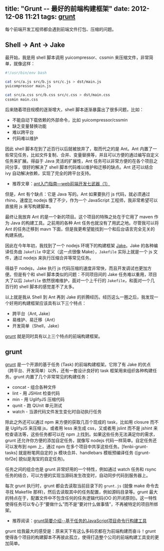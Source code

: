 title: "Grunt -- 最好的前端构建框架"
date: 2012-12-08 11:21
tags: [grunt]
---

每个前端开发工程师都会遇到前端文件打包、压缩的问题。

## Shell -> Ant -> Jake

最开始，我是用 shell 脚本调用 yuicompressor、cssmin 来压缩文件，非常简单，就像这样：

``` sh
#!/usr/bin/env bash

cat src/a.js src/b.js src/c.js > dst/main.js
yuicompressor main.js

cat src/a.css src/b.css src/c.css > dst/main.css
cssmin main.css
```

后来随着项目规模的逐渐增大，shell 脚本逐渐暴露出了很多问题，比如：


* 不能自动下载依赖的外部命令，比如 yuicompressor/cssmin
* 缺乏变量替换功能
* 难以跨平台
* 代码难以维护

因此 shell 脚本在到了近百行以后就被放弃了，取而代之的是 Ant。Ant 内置了一些常见任务，比如文件复制、合并、变量替换等，并且可以方便的通过编写自定义任务来扩展。得益于 Java 灵活的扩展性，Ant 任务可以非常方便的在各个项目之间分享，很好的解决了 shell 脚本代码难以维护和迁移的缺点。Ant 还可以结合 ivy 自动解决依赖，实现了完全的跨平台支持。

* 推荐文章：[ant入门指南—web前端开发七武器（1）]

但是，Ant 有个缺点：它是 Java 写的。Ant 如果要执行 js 代码，就必须通过 rhino，速度比 nodejs 慢了不少，作为一个 JavaScript 工程师，我非常希望可以直接用 js 来写构建脚本。

最终让我放弃 Ant 的是一个新的项目。这个项目的特殊之处在于它用了 maven 作为 Java 的构建工具。之前用的各种 Ant 任务也就没有了用武之地。尽管我可以将 Ant 的任务迁移到 mavn 下面，但是我更希望能找到一个和后台语言完全无关的构建系统。

因此在今年年初，我找到了一个 nodejs 环境下的构建框架 [Jake]。Jake 的各种编译任务由 `Jakefile` 中定义（这一点很像 Make），`Jakefile` 实际上就是一个 js 文件，通过 nodejs 来执行压缩合并等常见任务。

得益于 nodejs，Jake 执行 js 代码压缩的速度非常快，而且开发调试也更加方便。但是有个和 shell 脚本类似的问题：不同项目间的 Jake 任务难以重用，项目大了以后 `Jakefile` 依然很难维护，面对一个上千行的 `Jakefile`，和面对一个几百行的 shell 脚本的感觉差不了太多。

以上就是我从 Shell 到 Ant 再到 Jake 的折腾经历。经历这么一圈之后，我发现一个好用的构建框架应该具有以下三个特点：

* 跨平台（Ant, Jake）
* 易维护、易迁移（Ant）
* 开发简单（Shell，Jake）

[grunt] 就是同时具有以上三个特点的前端构建框架。

## grunt

[grunt] 是一个开源的基于任务 (Task) 的前端构建框架。它除了有 Jake 的优点（跨平台、开发简单）以外，还有一套设计良好的 task 框架用来组织各种构建任务。grunt 内置了几个非常常见的构建任务：

* concat - 组合各种文件
* lint - 用 JSHint 检查代码
* min - 用 UglifyJS 压缩代码
* qunit - 跑 QUnit 单元测试
* watch - 当源代码文件发生变化时自动执行任务

除此之外还可以通过 npm 来方便的获取几百个现成的 task，比如用 closure 而不是 UglifyJS 来压缩 js，或者用 less 来生成 css，又或者用 jslint 而不是 jshint 来检查语法等，这些任务都可以在 npm 上找到。如果这些任务无法满足你的需求，grunt 还允许你方便的添加自定任务，就像写 nodejs 代码一样简单。自定任务还可以发布到 npm 上，通过 npm 在多个项目中共享这些任务。[fenbi-grunt-tasks] 就是粉笔网自定的 js 模块合并、handlebars 模板预编译任务 ([grunt-tbf2e] 貌似是淘宝的自定任务)。

任务之间的组合也是 grunt 非常好用的一个特性，例如通过 watch 任务和 rsync 任务的结合，可以方便的实现当源码发生改变时，自动同步代码到服务器上。

每次 grunt 执行时，grunt 都会去读取当前目录下的 `grunt.js` (就像 make 命令去寻找 Makefile 那样)，然后去读取其中的任务配置，例如源码目录等。grunt 最大的特点在于，配置文件中不包含任何的任务逻辑代码(OO 的开闭原则)。这一特性使得任务可以专心于“要做什么”而不是“要对什么做事情”，不再被特定的项目所绑架。

* 推荐阅读：[grunt简要介绍--基于任务的JavaScript项目命令行构建工具]

grunt 给我最大的感受是：原来天下有这么多码农都在为前端构建而奋斗！grunt 使得各个项目的构建脚本不再彼此孤立，使得打造整个公司的前端构建工具变的更加简单。

[Jake]: https://github.com/mde/jake
[grunt]: http://gruntjs.com
[ant入门指南—web前端开发七武器（1）]: http://www.36ria.com/4411
[grunt简要介绍--基于任务的JavaScript项目命令行构建工具]: http://www.oschina.net/question/89964_47198
